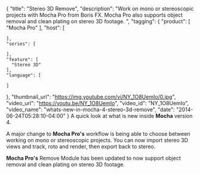 {
  "title": "Stereo 3D Remove",
  "description": "Work on mono or stereoscopic projects with Mocha Pro from Boris FX. Mocha Pro also supports object removal and clean plating on stereo 3D footage. ",
  "tagging": {
    "product": [
      "Mocha Pro"
    ],
    "host": [

    ],
    "series": [

    ],
    "feature": [
      "Stereo 3D"
    ],
    "language": [

    ]
  },
  "thumbnail_url": "https://img.youtube.com/vi/NY_1O8UemIo/0.jpg",
  "video_url": "https://youtu.be/NY_1O8UemIo",
  "video_id": "NY_1O8UemIo",
  "video_name": "whats-new-in-mocha-4-stereo-3d-remove",
  "date": "2014-06-24T05:28:10-04:00"
}
A quick look at what is new inside **Mocha** version 4.

A major change to **Mocha Pro's** workflow is being able to choose between
working on mono or stereoscopic projects. You can now import stereo 3D views
and track, roto and render, then export back to stereo.

**Mocha Pro's** Remove Module has been updated to now support object removal and clean plating on stereo 3D footage.
